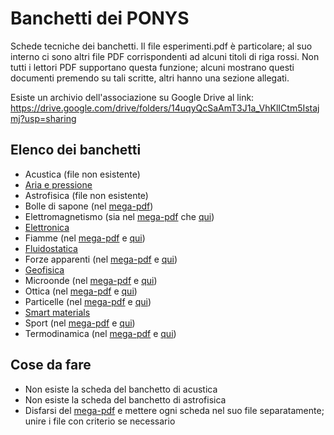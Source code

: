 # Banchetti dei PONYS
Schede tecniche dei banchetti. Il file esperimenti.pdf è particolare; al suo interno ci sono altri file PDF corrispondenti ad alcuni titoli di riga rossi. Non tutti i lettori PDF supportano questa funzione; alcuni mostrano questi documenti premendo su tali scritte, altri hanno una sezione allegati.

Esiste un archivio dell'associazione su Google Drive al link:
https://drive.google.com/drive/folders/14uqyQcSaAmT3J1a_VhKlICtm5Istajmj?usp=sharing

## Elenco dei banchetti
- Acustica (file non esistente)
- [Aria e pressione](aria_pressione.docx)
- Astrofisica (file non esistente)
- Bolle di sapone (nel [mega-pdf](esperimenti.pdf))
- Elettromagnetismo (sia nel [mega-pdf](esperimenti.pdf) che [qui](elettromagnetismo.docx))
- [Elettronica](elettronica/elettronica.pdf)
- Fiamme (nel [mega-pdf](esperimenti.pdf) e [qui](fiamme.docx))
- [Fluidostatica](statica_fluidi.pdf)
- Forze apparenti (nel [mega-pdf](esperimenti.pdf) e [qui](statica_fluidi.pdf))
- [Geofisica](geofisica.docx)
- Microonde (nel [mega-pdf](esperimenti.pdf) e [qui](microonde.docx))
- Ottica (nel [mega-pdf](esperimenti.pdf) e [qui](ottica.docx))
- Particelle (nel [mega-pdf](esperimenti.pdf) e [qui](particelle.docx))
- [Smart materials](smart_materials.odt)
- Sport (nel [mega-pdf](esperimenti.pdf) e [qui](sport.docx))
- Termodinamica (nel [mega-pdf](esperimenti.pdf) e [qui](termodinamica.odt))

## Cose da fare
- Non esiste la scheda del banchetto di acustica
- Non esiste la scheda del banchetto di astrofisica
- Disfarsi del [mega-pdf](esperimenti.pdf) e mettere ogni scheda nel suo file separatamente; unire i file con criterio se necessario
